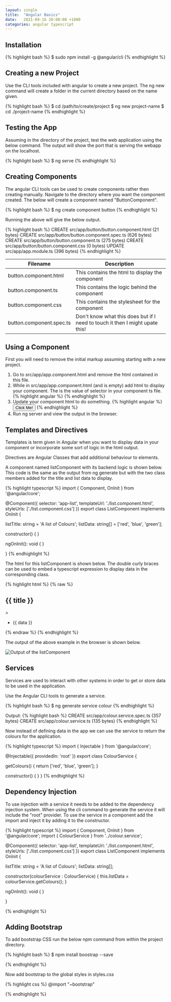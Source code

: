 ```yaml
---
layout: single
title:  "Angular Basics"
date:   2021-09-16 20:00:00 +1000
categories: angular typescript
---
```


<h2>Installation</h2>

{% highlight bash %}
$ sudo npm install -g @angular/cli
{% endhighlight %}

<h2>Creating a new Project</h2>

Use the CLI tools included with angular to create a new project.  The ng new command will create a folder in the current directory based on the name given.

{% highlight bash %}
$ cd /path/to/create/project
$ ng new project-name
$ cd ./project-name
{% endhighlight %}

<h2>Testing the App</h2>

Assuming in the directory of the project, test the web application using the below command.  The output will show the port that is serving the webapp on the localhost.

{% highlight bash %}
$ ng serve
{% endhighlight %}

<h2>Creating Components</h2>

The angular CLI tools can be used to create components rather then creating manually.  Navigate to the directory where you want the component created.  The below will create a component named "ButtonComponent".

{% highlight bash %}
$ ng create component button
{% endhighlight %}

Running the above will give the below output.  

{% highlight bash %}
CREATE src/app/button/button.component.html (21 bytes)
CREATE src/app/button/button.component.spec.ts (626 bytes)
CREATE src/app/button/button.component.ts (275 bytes)
CREATE src/app/button/button.component.css (0 bytes)
UPDATE src/app/app.module.ts (396 bytes)
{% endhighlight %}

|Filename|Description|
|---|---|
|button.component.html|This contains the html to display the component|
|button.component.ts|This contains the logic behind the component|
|button.component.css|This contains the stylesheet for the component|
|button.component.spec.ts|Don't know what this does but if I need to touch it then I might upate this!|

<h2>Using a Component</h2>

First you will need to remove the initial markup assuming starting with a new project.

1. Go to src/app/app.component.html and remove the html contained in this file.
2. While in src/app/app.component.html (and is empty) add html to display your component.  The is the value of selector in your component ts file.
{% highlight angular %}
<app-button></app-button>
{% endhighlight %}
3. Update your component html to do something.
{% highlight angular %}
<button type="button">Click Me!</button>
{% endhighlight %}
4. Run ng server and view the output in the browser.

<h2>Templates and Directives</h2>

Templates is term given in Angular when you want to display data in your component or incorporate some sort of logic in the html output.

Directives are Angular Classes that add additional behaviour to elements.

A component named listComponent with its backend logic is shown below.  This code is the same as the output from ng generate but with the two class members added for the title and list data to display.

{% highlight typescript %}
import { Component, OnInit } from '@angular/core';

@Component({
  selector: 'app-list',
  templateUrl: './list.component.html',
  styleUrls: ['./list.component.css']
})
export class ListComponent implements OnInit {

  listTitle: string = 'A list of Colours';
  listData: string[] = ['red', 'blue', 'green'];

  constructor() { }

  ngOnInit(): void {
  }

}
{% endhighlight %}

The html for this listComponent is shown below.  The double curly braces can be used to embed a typescript expression to display data in the corresponding class.

{% highlight html %}
{% raw %}

<h2>{{ title }}</h2>>

<ul>
    <li *ngFor="let data of listData">{{ data }}</li>
</ul>
{% endraw %}
{% endhighlight %}

The output of the above example in the browser is shown below.

![Output of the listComponent](/images/angular-basics/templates-directives.PNG "Templates and Directives output")

<h2>Services</h2>

Services are used to interact with other systems in order to get or store data to be used in the application.

Use the Angular CLI tools to generate a service.

{% highlight bash %}
$ ng generate service colour
{% endhighlight %}

Output:
{% highlight bash %}
CREATE src/app/colour.service.spec.ts (357 bytes)
CREATE src/app/colour.service.ts (135 bytes)
{% endhighlight %}

Now instead of defining data in the app we can use the service to return the colours for the application.

{% highlight typescript %}
import { Injectable } from '@angular/core';

@Injectable({
  providedIn: 'root'
})
export class ColourService {

  getColours() {
    return ['red', 'blue', 'green'];
  }

  constructor() { }
}
{% endhighlight %}

<h2>Dependency Injection</h2>

To use injection with a service it needs to be added to the dependency injection system.  When using the cli command to generate the service it will include the "root" provider.  To use the service in a component add the import and inject it by adding it to the constructor.

{% highlight typescript %}
import { Component, OnInit } from '@angular/core';
import { ColourService } from '../colour.service';

@Component({
  selector: 'app-list',
  templateUrl: './list.component.html',
  styleUrls: ['./list.component.css']
})
export class ListComponent implements OnInit {

  listTitle: string = 'A list of Colours';
  listData: string[];

  constructor(colourService : ColourService) {
    this.listData = colourService.getColours();
   }

  ngOnInit(): void {
  }

}

{% endhighlight %}

<h2>Adding Bootstrap</h2>

To add bootstrap CSS run the below npm command from within the project directory.

{% highlight bash %}
$ npm install boostrap --save

{% endhighlight %}

Now add bootstrap to the global styles in styles.css

{% highlight css %}
@import "~bootstrap"

{% endhighlight %}